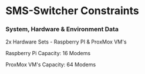 # SMS-Switcher Constraints

### System, Hardware & Environment Data            

2x Hardware Sets - Raspberry PI & ProxMox VM's 

Raspberry Pi Capacity: 16 Modems

ProxMox VM's Capacity: 64 Modems
